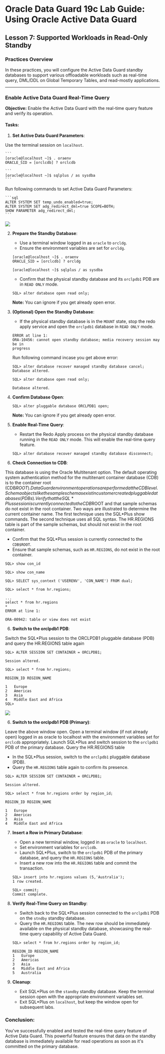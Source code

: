 # Oracle Data Guard 19c Lab Guide: Using Oracle Active Data Guard

## Lesson 7: Supported Workloads in Read-Only Standby

### Practices Overview

In these practices, you will configure the Active Data Guard standby databases to support various offloadable workloads such as real-time query, DML/DDL on Global Temporary Tables, and read-mostly applications.

---

### Enable Active Data Guard Real-Time Query

**Objective:** Enable the Active Data Guard with the real-time query feature and verify its operation.

#### Tasks:

1. **Set Active Data Guard Parameters**:

Use the terminal session on `localhost`. 

    ```
    [oracle@localhost ~]$ . oraenv
    ORACLE_SID = [orclcdb] ? orclcdb

    ```
    [oracle@localhost ~]$ sqlplus / as sysdba
    ```

Run following commands to set Active Data Guard Parameters:

    ```sql
    ALTER SYSTEM SET temp_undo_enabled=true;
    ALTER SYSTEM SET adg_redirect_dml=true SCOPE=BOTH;
    SHOW PARAMETER adg_redirect_dml;
    ```

![](./images/19.png)

2. **Prepare the Standby Database**:
    - Use a terminal window logged in as `oracle` to `orcldg`.
    - Ensure the environment variables are set for `orcldg`.

    ```
    [oracle@localhost ~]$ . oraenv
    ORACLE_SID = [orclcdb] ? orcldg

    [oracle@localhost ~]$ sqlplus / as sysdba
    ```

    - Confirm that the physical standby database and its `orclpdb1` PDB are in `READ ONLY` mode.

    ```
    SQL> alter database open read only;
    ```

    **Note:** You can ignore if you get already open error.

3. **(Optional) Open the Standby Database**:
    - If the physical standby database is in the `MOUNT` state, stop the redo apply service and open the `orclpdb1` database in `READ ONLY` mode.


    ```
    ERROR at line 1:
    ORA-10456: cannot open standby database; media recovery session may be in
    progress
    ```

    Run following command incase you get above error:

    ```
    SQL> alter database recover managed standby database cancel;
    Database altered.

    SQL> alter database open read only;

    Database altered.
    ```

4. **Confirm Database Open**:
    ```
    SQL> alter pluggable database ORCLPDB1 open;
    ```
    
    **Note:** You can ignore if you get already open error.

4. **Enable Real-Time Query**:
    - Restart the Redo Apply process on the physical standby database running in the `READ ONLY` mode. This will enable the real-time query feature.

    ```
    SQL> alter database recover managed standby database disconnect;
    ```

5. **Check Connection to CDB**:

This database is using the Oracle Multitenant option. The default operating system authentication method for the multitenant container database (CDB) is to the container root (CDB$ROOT). Data Guard environment operations are performed at the CDB level. Schema objects like the sample schemas exist in customer created pluggable databases (PDBs). Verify that the SQL*Plus session is currently connected to the CDB$ROOT and that sample schemas do not exist in the root container. Two ways are illustrated to determine the current container name. The first technique uses the SQL*Plus show commands. The second technique uses all SQL syntax. The HR.REGIONS table is part of the sample schemas, but should not exist in the root container.

- Confirm that the SQL*Plus session is currently connected to the `CDB$ROOT`.
- Ensure that sample schemas, such as `HR.REGIONS`, do not exist in the root container.

```
SQL> show con_id

SQL> show con_name

SQL> SELECT sys_context ('USERENV', 'CON_NAME') FROM dual;

SQL> select * from hr.regions;

...
select * from hr.regions
*
ERROR at line 1:

ORA-00942: table or view does not exist
```



6. **Switch to the orclpdb1 PDB**:

Switch the SQL*Plus session to the ORCLPDB1 pluggable database (PDB) and query the HR.REGIONS table again


```
SQL> ALTER SESSION SET CONTAINER = ORCLPDB1;

Session altered.

SQL> select * from hr.regions;

REGION_ID REGION_NAME

1	Europe
2	Americas
3	Asia
4	Middle East and Africa
SQL>
```

![](./images/18.png)


6. **Switch to the orclpdb1 PDB (Primary)**:

Leave the above window open. Open a terminal window (if not already open) logged in as oracle to localhost with the environment variables set for `orclcdb` appropriately. Launch SQL*Plus and switch session to the `orclpdb1` PDB of the primary database. Query the HR.REGIONS table

- In the SQL*Plus session, switch to the `orclpdb1` pluggable database (PDB).
- Query the `HR.REGIONS` table again to confirm its presence.

```
SQL> ALTER SESSION SET CONTAINER = ORCLPDB1;

Session altered.

SQL> select * from hr.regions order by region_id;

REGION_ID REGION_NAME

1	Europe
2	Americas
3	Asia
4	Middle East and Africa

```

7. **Insert a Row in Primary Database**:
    - Open a new terminal window, logged in as `oracle` to `localhost`.
    - Set environment variables for `orclcdb`.
    - Launch SQL*Plus, switch to the `orclpdb1` PDB of the primary database, and query the `HR.REGIONS` table.
    - Insert a new row into the `HR.REGIONS` table and commit the transaction.

    ```
    SQL> insert into hr.regions values (5,'Australia');
    1 row created.

    SQL> commit;
    Commit complete.
    ```

8. **Verify Real-Time Query on Standby**:
    - Switch back to the SQL*Plus session connected to the `orclpdb1` PDB on the `stndby` standby database.
    - Query the `HR.REGIONS` table. The new row should be immediately available on the physical standby database, showcasing the real-time query capability of Active Data Guard.

    ```
    SQL> select * from hr.regions order by region_id;

    REGION_ID REGION_NAME
    1	Europe
    2	Americas
    3	Asia
    4	Middle East and Africa
    5	Australia
    ```

9. **Cleanup**:
    - Exit SQL*Plus on the `standby` standby database. Keep the terminal session open with the appropriate environment variables set.
    - Exit SQL*Plus on `localhost`, but keep the window open for subsequent labs.

### Conclusion:

You've successfully enabled and tested the real-time query feature of Active Data Guard. This powerful feature ensures that data on the standby database is immediately available for read operations as soon as it's committed on the primary database.
